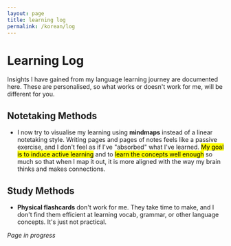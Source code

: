 ```yaml
---
layout: page
title: learning log
permalink: /korean/log
---
```


<h1>Learning Log</h1>

Insights I have gained from my language learning journey are documented here. These are personalised, so what works or doesn't work for me, will be different for you.

<h2>Notetaking Methods</h2>

<ul>
<li>I now try to visualise my learning using <b>mindmaps</b> instead of a linear notetaking style. Writing pages and pages of notes feels like a passive exercise, and I don't feel as if I've "absorbed" what I've learned. <mark>My goal is to induce active learning</mark> and to <mark>learn the concepts well enough</mark> so much so that when I map it out, it is more aligned with the way my brain thinks and makes connections.</li>
</ul>

<h2>Study Methods</h2>

<ul>
<li><b>Physical flashcards</b> don't work for me. They take time to make, and I don't find them efficient at learning vocab, grammar, or other language concepts. It's just not practical.</li>
</ul>

<i>Page in progress</i>

<style>
  .wrapper {
    max-width: 58em;
  }
</style>